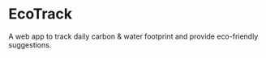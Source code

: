 # EcoTrack
A web app to track daily carbon &amp; water footprint and provide eco-friendly suggestions.

